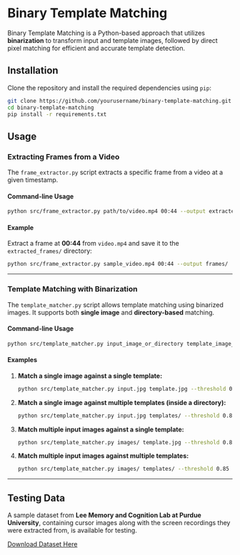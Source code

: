 # Binary Template Matching

Binary Template Matching is a Python-based approach that utilizes **binarization** to transform input and template images, followed by direct pixel matching for efficient and accurate template detection.

## Installation

Clone the repository and install the required dependencies using `pip`:

```bash
git clone https://github.com/yourusername/binary-template-matching.git
cd binary-template-matching
pip install -r requirements.txt
```

## Usage

### Extracting Frames from a Video

The `frame_extractor.py` script extracts a specific frame from a video at a given timestamp.

#### Command-line Usage

```bash
python src/frame_extractor.py path/to/video.mp4 00:44 --output extracted_frames
```

#### Example

Extract a frame at **00:44** from `video.mp4` and save it to the `extracted_frames/` directory:

```bash
python src/frame_extractor.py sample_video.mp4 00:44 --output frames/
```

---

### Template Matching with Binarization

The `template_matcher.py` script allows template matching using binarized images. It supports both **single image** and **directory-based** matching.

#### Command-line Usage

```bash
python src/template_matcher.py input_image_or_directory template_image_or_directory --threshold 0.85 --output results/
```

#### Examples

1. **Match a single image against a single template:**

   ```bash
   python src/template_matcher.py input.jpg template.jpg --threshold 0.85 --white_threshold 200 --output results/
   ```

2. **Match a single image against multiple templates (inside a directory):**

   ```bash
   python src/template_matcher.py input.jpg templates/ --threshold 0.85 --white_threshold 200 --output results/
   ```

3. **Match multiple input images against a single template:**

   ```bash
   python src/template_matcher.py images/ template.jpg --threshold 0.85 --white_threshold 200 --output results/
   ```

4. **Match multiple input images against multiple templates:**

   ```bash
   python src/template_matcher.py images/ templates/ --threshold 0.85 --white_threshold 200 --output results/
   ```

---

## Testing Data

A sample dataset from **Lee Memory and Cognition Lab at Purdue University**, containing cursor images along with the screen recordings they were extracted from, is available for testing.

[Download Dataset Here](https://drive.google.com/drive/folders/1z6H-jSOXbFHEh0YNDAoG9efRs2j1vyI7?usp=drive_link)
